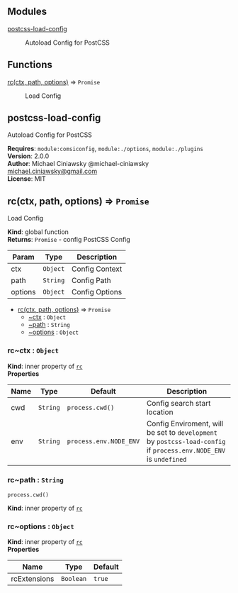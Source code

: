 ## Modules

<dl>
<dt><a href="#module_postcss-load-config">postcss-load-config</a></dt>
<dd><p>Autoload Config for PostCSS</p>
</dd>
</dl>

## Functions

<dl>
<dt><a href="#rc">rc(ctx, path, options)</a> ⇒ <code>Promise</code></dt>
<dd><p>Load Config</p>
</dd>
</dl>

<a name="module_postcss-load-config"></a>

## postcss-load-config
Autoload Config for PostCSS

**Requires**: <code>module:comsiconfig</code>, <code>module:./options</code>, <code>module:./plugins</code>  
**Version**: 2.0.0  
**Author**: Michael Ciniawsky @michael-ciniawsky <michael.ciniawsky@gmail.com>  
**License**: MIT  
<a name="rc"></a>

## rc(ctx, path, options) ⇒ <code>Promise</code>
Load Config

**Kind**: global function  
**Returns**: <code>Promise</code> - config PostCSS Config  

| Param | Type | Description |
| --- | --- | --- |
| ctx | <code>Object</code> | Config Context |
| path | <code>String</code> | Config Path |
| options | <code>Object</code> | Config Options |


* [rc(ctx, path, options)](#rc) ⇒ <code>Promise</code>
    * [~ctx](#rc..ctx) : <code>Object</code>
    * [~path](#rc..path) : <code>String</code>
    * [~options](#rc..options) : <code>Object</code>

<a name="rc..ctx"></a>

### rc~ctx : <code>Object</code>
**Kind**: inner property of [<code>rc</code>](#rc)  
**Properties**

| Name | Type | Default | Description |
| --- | --- | --- | --- |
| cwd | <code>String</code> | <code>process.cwd()</code> | Config search start location |
| env | <code>String</code> | <code>process.env.NODE_ENV</code> | Config Enviroment, will be set to `development` by `postcss-load-config` if `process.env.NODE_ENV` is `undefined` |

<a name="rc..path"></a>

### rc~path : <code>String</code>
`process.cwd()`

**Kind**: inner property of [<code>rc</code>](#rc)  
<a name="rc..options"></a>

### rc~options : <code>Object</code>
**Kind**: inner property of [<code>rc</code>](#rc)  
**Properties**

| Name | Type | Default |
| --- | --- | --- |
| rcExtensions | <code>Boolean</code> | <code>true</code> | 

